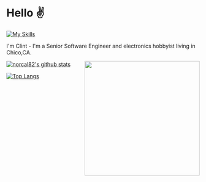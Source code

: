 # Hello :v: 

[![My Skills](https://skillicons.dev/icons?i=linux,python,arduino,nodejs,ruby,rails,js,html,css,sass)](https://skillicons.dev)  

I'm Clint - I'm a Senior Software Engineer and electronics hobbyist living in Chico,CA.

<img align="right" height="auto" width="300px" src="https://bettiga.dev/svg/state?id=ca&background=lightgrey&highlight=tomato&size=196&"></img>

[![norcal82's github stats](https://github-readme-stats.vercel.app/api?username=norcal82&count_private=true&show_icons=true&theme=vue)](https://github.com/norcal82/github-readme-stats) 

[![Top Langs](https://github-readme-stats.vercel.app/api/top-langs/?username=norcal82&layout=compact)](https://github.com/norcal82/github-readme-stats)
